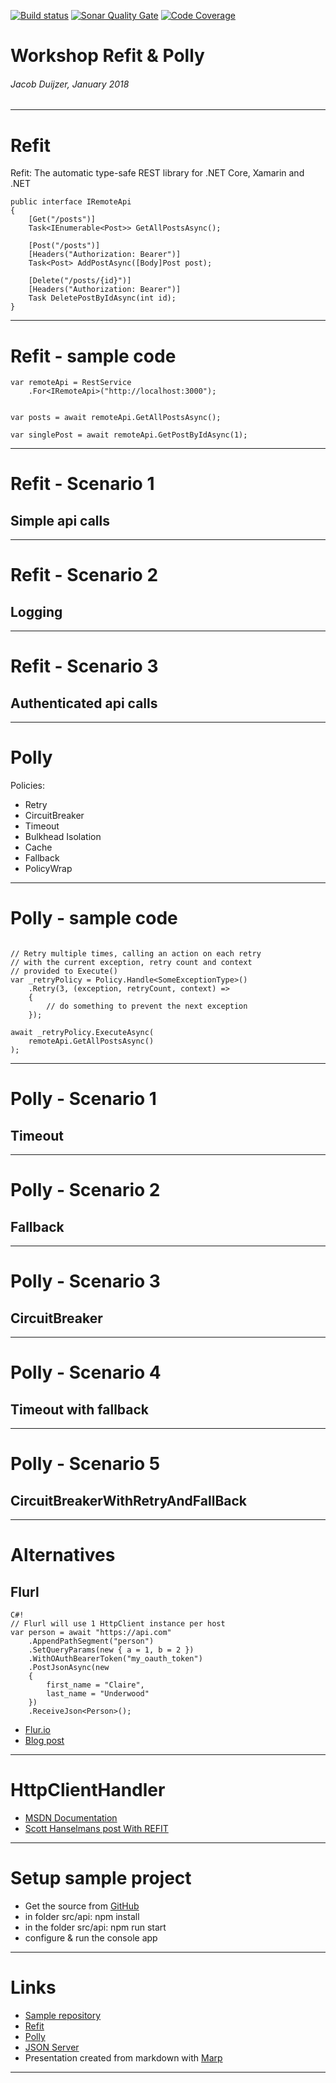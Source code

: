 <!-- $theme: default -->

[![Build status](https://ci.appveyor.com/api/projects/status/srpvvexgfu6f2ovs/branch/master?svg=true)](https://ci.appveyor.com/project/jacobduijzer/refitpollyworkshop/branch/master) [![Sonar Quality Gate](https://sonarcloud.io/api/project_badges/measure?project=RefitExample&metric=alert_status)](https://sonarcloud.io/dashboard?id=RefitExample) [![Code Coverage](https://sonarcloud.io/api/project_badges/measure?project=RefitExample&metric=coverage)](https://sonarcloud.io/dashboard?id=RefitExample)

# Workshop Refit & Polly

###### Jacob Duijzer, January 2018

---

# Refit

Refit: The automatic type-safe REST library for .NET Core, Xamarin and .NET

```
public interface IRemoteApi
{
	[Get("/posts")]
	Task<IEnumerable<Post>> GetAllPostsAsync();

	[Post("/posts")]
	[Headers("Authorization: Bearer")]
	Task<Post> AddPostAsync([Body]Post post);

	[Delete("/posts/{id}")]
	[Headers("Authorization: Bearer")]
	Task DeletePostByIdAsync(int id);
}
```

---

# Refit - sample code

```
var remoteApi = RestService
	.For<IRemoteApi>("http://localhost:3000");


var posts = await remoteApi.GetAllPostsAsync();

var singlePost = await remoteApi.GetPostByIdAsync(1);
```

---

# Refit - Scenario 1

## Simple api calls

---

# Refit - Scenario 2

## Logging

---

# Refit - Scenario 3

## Authenticated api calls

---

# Polly

Policies:

- Retry
- CircuitBreaker
- Timeout
- Bulkhead Isolation
- Cache
- Fallback
- PolicyWrap

---

# Polly - sample code

```

// Retry multiple times, calling an action on each retry
// with the current exception, retry count and context
// provided to Execute()
var _retryPolicy = Policy.Handle<SomeExceptionType>()
	.Retry(3, (exception, retryCount, context) =>
	{
    	// do something to prevent the next exception
	});

await _retryPolicy.ExecuteAsync(
	remoteApi.GetAllPostsAsync()
);
```

---

# Polly - Scenario 1

## Timeout

---

# Polly - Scenario 2

## Fallback

---

# Polly - Scenario 3

## CircuitBreaker

---

# Polly - Scenario 4

## Timeout with fallback

---

# Polly - Scenario 5

## CircuitBreakerWithRetryAndFallBack

---

# Alternatives

## Flurl

    C#!
    // Flurl will use 1 HttpClient instance per host
    var person = await "https://api.com"
        .AppendPathSegment("person")
        .SetQueryParams(new { a = 1, b = 2 })
        .WithOAuthBearerToken("my_oauth_token")
        .PostJsonAsync(new
        {
            first_name = "Claire",
            last_name = "Underwood"
        })
        .ReceiveJson<Person>();

- [Flur.io](https://flurl.io/)
- [Blog post](https://jeremylindsayni.wordpress.com/2019/01/01/using-polly-and-flurl-to-improve-your-website/)

---

# HttpClientHandler

- [MSDN Documentation](https://docs.microsoft.com/en-us/dotnet/api/system.net.http.httpclienthandler)
- [Scott Hanselmans post With REFIT](https://www.hanselman.com/blog/UsingASPNETCore21sHttpClientFactoryWithRefitsRESTLibrary.aspx)

---

# Setup sample project

- Get the source from [GitHub](https://github.com/jacobduijzer/MyBeerInfo)
- in folder src/api: npm install
- in the folder src/api: npm run start
- configure & run the console app

---

# Links

- [Sample repository](https://github.com/jacobduijzer/MyBeerInfo)
- [Refit](https://github.com/reactiveui/refit)
- [Polly](https://github.com/App-vNext/Polly)
- [JSON Server](https://github.com/typicode/json-server)
- Presentation created from markdown with [Marp](https://yhatt.github.io/marp/)

---
